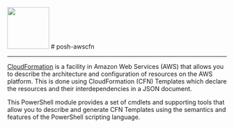 <img src="https://cdn.rawgit.com/ezshield/posh-awscfn/master/art/logo.svg" width="96">
# posh-awscfn

---
[CloudFormation](http://aws.amazon.com/cloudformation/) is a facility in Amazon Web Services (AWS) that allows you to describe the architecture and configuration of resources on the AWS platform.  This is done using CloudFormation (CFN) Templates which declare the resources and their interdependencies in a JSON document.

This PowerShell module provides a set of cmdlets and supporting tools that allow you to describe and generate CFN Templates using the semantics and features of the PowerShell scripting language.

